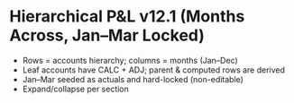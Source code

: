 # Hierarchical P&L v12.1 (Months Across, Jan–Mar Locked)
- Rows = accounts hierarchy; columns = months (Jan–Dec)
- Leaf accounts have CALC + ADJ; parent & computed rows are derived
- Jan–Mar seeded as actuals and hard-locked (non-editable)
- Expand/collapse per section
